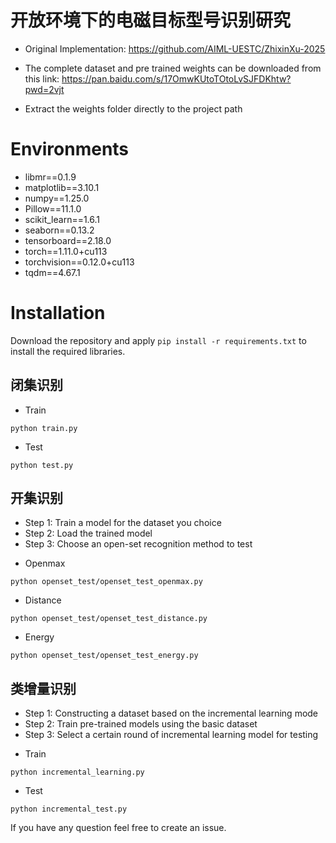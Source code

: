 # 开放环境下的电磁目标型号识别研究
- Original Implementation: https://github.com/AIML-UESTC/ZhixinXu-2025

- The complete dataset and pre trained weights can be downloaded from this link:
https://pan.baidu.com/s/17OmwKUtoTOtoLvSJFDKhtw?pwd=2vjt
- Extract the weights folder directly to the project path

# Environments
- libmr==0.1.9
- matplotlib==3.10.1
- numpy==1.25.0
- Pillow==11.1.0
- scikit_learn==1.6.1
- seaborn==0.13.2
- tensorboard==2.18.0
- torch==1.11.0+cu113
- torchvision==0.12.0+cu113
- tqdm==4.67.1

# Installation 
Download the repository and apply `pip install -r requirements.txt` to install the required libraries. 

## 闭集识别
- Train
```
python train.py
```
- Test
```
python test.py
```
## 开集识别
* Step 1: Train a model for the dataset you choice
* Step 2: Load the trained model
* Step 3: Choose an open-set recognition method to test
- Openmax
```
python openset_test/openset_test_openmax.py
```
- Distance
```
python openset_test/openset_test_distance.py
```
- Energy
```
python openset_test/openset_test_energy.py
```

## 类增量识别
* Step 1: Constructing a dataset based on the incremental learning mode
* Step 2: Train pre-trained models using the basic dataset
* Step 3: Select a certain round of incremental learning model for testing
- Train
```
python incremental_learning.py
```
- Test
```
python incremental_test.py
```

If you have any question feel free to create an issue.
